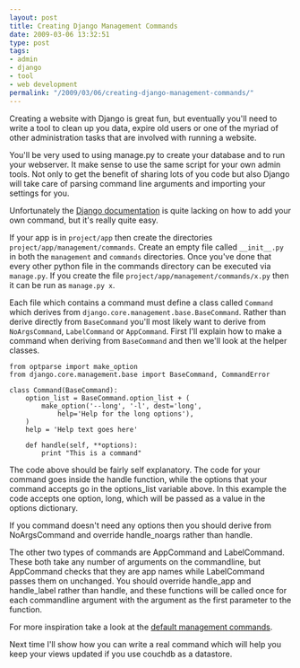 ```yaml
---
layout: post
title: Creating Django Management Commands
date: 2009-03-06 13:32:51
type: post
tags:
- admin
- django
- tool
- web development
permalink: "/2009/03/06/creating-django-management-commands/"
---
```

Creating a website with Django is great fun, but eventually you'll need to write a tool to clean up you data, expire old users or one of
the myriad of other administration tasks that are involved with running a website.

You'll be very used to using manage.py to create your database and to run your webserver. It make sense to use the same script for your own
admin tools. Not only to get the benefit of sharing lots of you code but also Django will take care of parsing command line arguments and
importing your settings for you.

Unfortunately the <a href="http://docs.djangoproject.com/en/dev/howto/custom-management-commands/#howto-custom-management-commands">Django
  documentation</a> is quite lacking on how to add your own command, but it's really quite easy.

If your app is in `project/app` then create the directories `project/app/management/commands`. Create an empty file called
`__init__.py` in both the `management` and `commands` directories. Once you've done that every other python file in
the commands directory can be executed via `manage.py`. If you create the file `project/app/management/commands/x.py` then
it can be run as `manage.py x`.

Each file which contains a command must define a class called `Command` which derives from `django.core.management.base.BaseCommand`.
Rather than derive directly from `BaseCommand` you'll most likely want to derive from `NoArgsCommand`, `LabelCommand` or
`AppCommand`. First I'll explain how to make a command when deriving from `BaseCommand` and then we'll look at the helper classes.

    from optparse import make_option
    from django.core.management.base import BaseCommand, CommandError
    
    class Command(BaseCommand):
        option_list = BaseCommand.option_list + (
            make_option('--long', '-l', dest='long',
                help='Help for the long options'),
        )
        help = 'Help text goes here'
    
        def handle(self, **options):
            print "This is a command"

The code above should be fairly self explanatory. The code for your command goes inside the handle function, while the options
that your command accepts go in the options_list variable above. In this example the code accepts one option, long, which will
be passed as a value in the options dictionary.

If you command doesn't need any options then you should derive from NoArgsCommand and override handle_noargs rather than handle.

The other two types of commands are AppCommand and LabelCommand. These both take any number of arguments on the commandline, but
AppCommand checks that they are app names while LabelCommand passes them on unchanged. You should override handle_app and
handle_label rather than handle, and these functions will be called once for each commandline argument with the argument as
the first parameter to the function.

For more inspiration take a look at the <a href="http://code.djangoproject.com/svn/django/trunk/django/core/management/commands/">default
management commands</a>.

Next time I'll show how you can write a real command which will help you keep your views updated if you use couchdb as a datastore.
